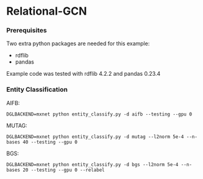 # Relational-GCN

### Prerequisites
Two extra python packages are needed for this example: 

- rdflib
- pandas

Example code was tested with rdflib 4.2.2 and pandas 0.23.4

### Entity Classification
AIFB:
```
DGLBACKEND=mxnet python entity_classify.py -d aifb --testing --gpu 0
```

MUTAG:
```
DGLBACKEND=mxnet python entity_classify.py -d mutag --l2norm 5e-4 --n-bases 40 --testing --gpu 0
```

BGS:
```
DGLBACKEND=mxnet python entity_classify.py -d bgs --l2norm 5e-4 --n-bases 20 --testing --gpu 0 --relabel
```

